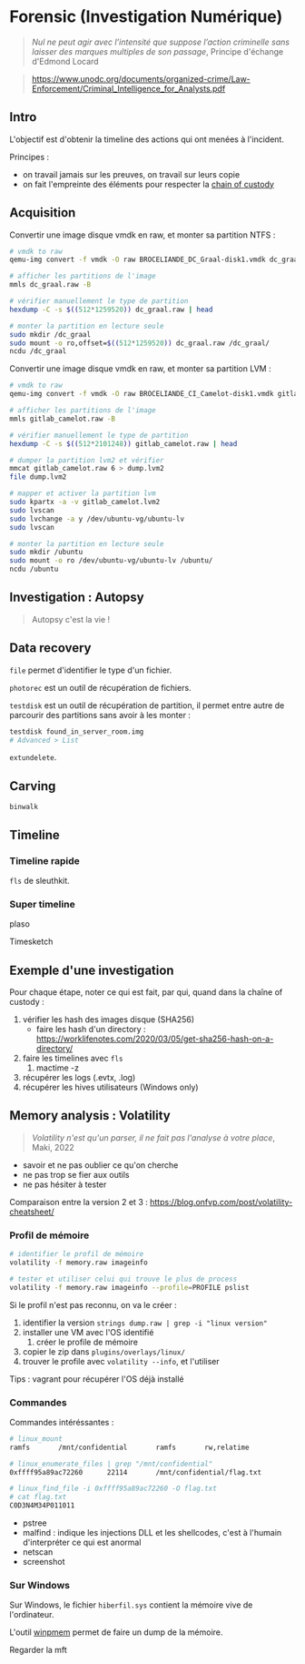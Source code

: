 # Forensic (Investigation Numérique)

> *Nul ne peut agir avec l’intensité que suppose l’action criminelle sans laisser des marques multiples de son passage*, Principe d'échange d'Edmond Locard

> https://www.unodc.org/documents/organized-crime/Law-Enforcement/Criminal_Intelligence_for_Analysts.pdf

## Intro

L'objectif est d'obtenir la timeline des actions qui ont menées à l'incident.

Principes :
- on travail jamais sur les preuves, on travail sur leurs copie
- on fait l'empreinte des éléments pour respecter la [chain of custody](https://en.wikipedia.org/wiki/Chain_of_custody)

## Acquisition

Convertir une image disque vmdk en raw, et monter sa partition NTFS :
```bash
# vmdk to raw
qemu-img convert -f vmdk -O raw BROCELIANDE_DC_Graal-disk1.vmdk dc_graal.raw

# afficher les partitions de l'image
mmls dc_graal.raw -B

# vérifier manuellement le type de partition
hexdump -C -s $((512*1259520)) dc_graal.raw | head

# monter la partition en lecture seule
sudo mkdir /dc_graal
sudo mount -o ro,offset=$((512*1259520)) dc_graal.raw /dc_graal/
ncdu /dc_graal
```

Convertir une image disque vmdk en raw, et monter sa partition LVM :
```bash
# vmdk to raw
qemu-img convert -f vmdk -O raw BROCELIANDE_CI_Camelot-disk1.vmdk gitlab_camelot.raw

# afficher les partitions de l'image
mmls gitlab_camelot.raw -B

# vérifier manuellement le type de partition
hexdump -C -s $((512*2101248)) gitlab_camelot.raw | head

# dumper la partition lvm2 et vérifier
mmcat gitlab_camelot.raw 6 > dump.lvm2
file dump.lvm2

# mapper et activer la partition lvm
sudo kpartx -a -v gitlab_camelot.lvm2
sudo lvscan
sudo lvchange -a y /dev/ubuntu-vg/ubuntu-lv
sudo lvscan

# monter la partition en lecture seule
sudo mkdir /ubuntu
sudo mount -o ro /dev/ubuntu-vg/ubuntu-lv /ubuntu/
ncdu /ubuntu
```

## Investigation : Autopsy

> Autopsy c'est la vie !

## Data recovery

`file` permet d'identifier le type d'un fichier.

`photorec` est un outil de récupération de fichiers.

`testdisk` est un outil de récupération de partition, il permet entre autre de parcourir des partitions sans avoir à les monter :
```bash
testdisk found_in_server_room.img
# Advanced > List
```

`extundelete`.

## Carving

`binwalk`

## Timeline

### Timeline rapide

`fls` de sleuthkit.

### Super timeline

plaso

Timesketch

## Exemple d'une investigation

Pour chaque étape, noter ce qui est fait, par qui, quand dans la chaîne of custody :
1. vérifier les hash des images disque (SHA256)
   - faire les hash d'un directory : https://worklifenotes.com/2020/03/05/get-sha256-hash-on-a-directory/
2. faire les timelines avec `fls`
   1. mactime -z
3. récupérer les logs (.evtx, .log)
4. récupérer les hives utilisateurs (Windows only)

## Memory analysis : Volatility

> *Volatility n'est qu'un parser, il ne fait pas l'analyse à votre place*, Maki, 2022

- savoir et ne pas oublier ce qu'on cherche
- ne pas trop se fier aux outils
- ne pas hésiter à tester

Comparaison entre la version 2 et 3 : https://blog.onfvp.com/post/volatility-cheatsheet/

### Profil de mémoire

```bash
# identifier le profil de mémoire
volatility -f memory.raw imageinfo

# tester et utiliser celui qui trouve le plus de process
volatility -f memory.raw imageinfo --profile=PROFILE pslist
```

Si le profil n'est pas reconnu, on va le créer :
1. identifier la version `strings dump.raw | grep -i "linux version"`
2. installer une VM avec l'OS identifié
   1. créer le profile de mémoire
3. copier le zip dans `plugins/overlays/linux/`
4. trouver le profile avec `volatility --info`, et l'utiliser

<!-- Le script :
```bash
#!/bin/bash
git clone https://github.com/volatilityfoundation/volatility.git
cd volatility/tools/linux/ && make
cd ../../../
zip $(lsb_release -i -s)_$(uname -r)_profile.zip ./volatility/tools/linux/module.dwarf /boot/System.map-$(uname -r)
``` -->

Tips : vagrant pour récupérer l'OS déjà installé

### Commandes

Commandes intéréssantes :
```bash
# linux_mount
ramfs		/mnt/confidential		ramfs		rw,relatime

# linux_enumerate_files | grep "/mnt/confidential"
0xffff95a89ac72260		22114		/mnt/confidential/flag.txt

# linux_find_file -i 0xffff95a89ac72260 -O flag.txt
# cat flag.txt
C0D3N4M34P011011
```

- pstree
- malfind : indique les injections DLL et les shellcodes, c'est à l'humain d'interpréter ce qui est anormal
- netscan
- screenshot

### Sur Windows

Sur Windows, le fichier `hiberfil.sys` contient la mémoire vive de l'ordinateur.

L'outil [winpmem](https://winpmem.velocidex.com/) permet de faire un dump de la mémoire.

Regarder la mft
